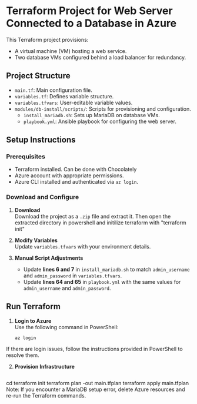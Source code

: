 # Terraform Project for Web Server Connected to a Database in Azure  

This Terraform project provisions:  
- A virtual machine (VM) hosting a web service.  
- Two database VMs configured behind a load balancer for redundancy.  

## Project Structure  
- `main.tf`: Main configuration file.  
- `variables.tf`: Defines variable structure.  
- `variables.tfvars`: User-editable variable values.  
- `modules/db-install/scripts/`: Scripts for provisioning and configuration.  
  - `install_mariadb.sh`: Sets up MariaDB on database VMs.  
  - `playbook.yml`: Ansible playbook for configuring the web server.  

## Setup Instructions  

### Prerequisites  
- Terraform installed. Can be done with Chocolately  
- Azure account with appropriate permissions.  
- Azure CLI installed and authenticated via `az login`.  

### Download and Configure  
1. **Download**  
   Download the project as a `.zip` file and extract it. Then open the extracted directory in powershell and initilize terraform with "terraform init"

2. **Modify Variables**  
   Update `variables.tfvars` with your environment details.  

3. **Manual Script Adjustments**  
   - Update **lines 6 and 7** in `install_mariadb.sh` to match `admin_username` and `admin_password` in `variables.tfvars`.  
   - Update **lines 64 and 65** in `playbook.yml` with the same values for `admin_username` and `admin_password`.  

## Run Terraform  

1. **Login to Azure**  
   Use the following command in PowerShell:  
   ```bash
   az login
If there are login issues, follow the instructions provided in PowerShell to resolve them.

2. **Provision Infrastructure**
   ```bash
  cd <path-to-Terraform-folder>
  terraform init
  terraform plan -out main.tfplan
  terraform apply main.tfplan
Note: If you encounter a MariaDB setup error, delete Azure resources and re-run the Terraform commands.


